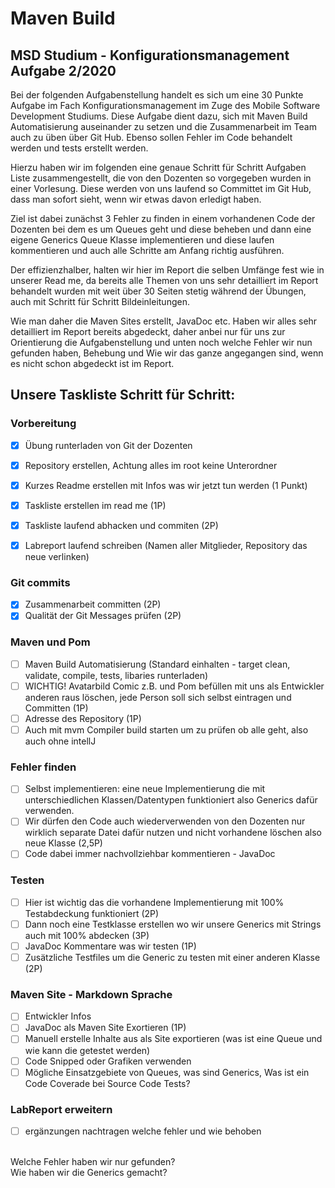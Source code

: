# Maven Build  
## MSD Studium - Konfigurationsmanagement Aufgabe 2/2020 

<p>
Bei der folgenden Aufgabenstellung handelt es sich um eine 30 Punkte Aufgabe im Fach Konfigurationsmanagement im Zuge des Mobile Software Development Studiums. Diese Aufgabe dient dazu, sich mit Maven Build Automatisierung auseinander zu setzen und die Zusammenarbeit im Team auch zu üben über Git Hub. Ebenso sollen Fehler im Code behandelt werden und tests erstellt werden. 

Hierzu haben wir im folgenden eine genaue Schritt für Schritt Aufgaben Liste zusammengestellt, die von den Dozenten so vorgegeben wurden in einer Vorlesung. 
Diese werden von uns laufend so Committet im Git Hub, dass man sofort sieht, wenn wir etwas davon erledigt haben. 

Ziel ist dabei zunächst 3 Fehler zu finden in einem vorhandenen Code der Dozenten bei dem es um Queues geht und diese beheben und dann eine eigene Generics Queue Klasse implementieren und diese laufen kommentieren und auch alle Schritte am Anfang richtig ausführen. 

Der effizienzhalber, halten wir hier im Report die selben Umfänge fest wie in unserer Read me, da bereits alle Themen von uns sehr detailliert im Report behandelt wurden mit weit über 30 Seiten stetig während der Übungen, auch mit Schritt für Schritt Bildeinleitungen. 

Wie man daher die Maven Sites erstellt, JavaDoc etc. Haben wir alles sehr detailliert im Report bereits abgedeckt, daher anbei nur für uns zur Orientierung die Aufgabenstellung und unten noch welche Fehler wir nun gefunden haben, Behebung und Wie wir das ganze angegangen sind, wenn es nicht schon abgedeckt ist im Report. 
</p>


## Unsere Taskliste Schritt für Schritt:

### Vorbereitung 
- [x] Übung runterladen von Git der Dozenten <br>
- [x] Repository erstellen, Achtung alles im root keine Unterordner <br>
- [x] Kurzes Readme erstellen mit Infos was wir jetzt tun werden (1 Punkt)<br>
- [x] Taskliste erstellen im read me (1P)<br>
- [x] Taskliste laufend abhacken und commiten (2P)<br>
- [x] Labreport laufend schreiben (Namen aller Mitglieder, Repository das neue verlinken) <br>


### Git commits 
- [x] Zusammenarbeit committen (2P)<br>
- [x] Qualität der Git Messages prüfen (2P)<br>

### Maven und Pom
- [ ] Maven Build Automatisierung (Standard einhalten - target clean, validate, compile, tests, libaries runterladen)<br>
- [ ] WICHTIG! Avatarbild Comic z.B. und Pom befüllen mit uns als Entwickler anderen raus löschen, jede Person soll sich selbst eintragen und Committen (1P)<br>
- [ ] Adresse des Repository (1P)<br>
- [ ] Auch mit mvm Compiler build starten um zu prüfen ob alle geht, also auch ohne intellJ<br>
 
### Fehler finden
- [ ] Selbst implementieren: eine neue Implementierung die mit unterschiedlichen Klassen/Datentypen funktioniert also Generics dafür verwenden. <br>
- [ ] Wir dürfen den Code auch wiederverwenden von den Dozenten nur wirklich separate Datei dafür nutzen und nicht vorhandene löschen also neue Klasse (2,5P) <br>
- [ ] Code dabei immer nachvollziehbar kommentieren - JavaDoc <br>

### Testen 
- [ ] Hier ist wichtig das die vorhandene Implementierung mit 100% Testabdeckung funktioniert (2P)<br>
- [ ] Dann noch eine Testklasse erstellen wo wir unsere Generics mit Strings auch mit 100% abdecken (3P)<br>
- [ ] JavaDoc Kommentare was wir testen (1P)<br>
- [ ] Zusätzliche Testfiles um die Generic zu testen mit einer anderen Klasse (2P)<br>

### Maven Site - Markdown Sprache 
- [ ] Entwickler Infos <br>
- [ ] JavaDoc als Maven Site Exortieren (1P)<br>
- [ ] Manuell erstelle Inhalte aus als Site exportieren (was ist eine Queue und wie kann die getestet werden) <br>
- [ ] Code Snipped oder Grafiken verwenden <br>
- [ ] Mögliche Einsatzgebiete von Queues, was sind Generics, Was ist ein Code Coverade bei Source Code Tests?<br>

### LabReport erweitern
- [ ] ergänzungen nachtragen welche fehler und wie behoben 

<p> <br>
Welche Fehler haben wir nur gefunden?

<br>
Wie haben wir die Generics gemacht?

</p>


